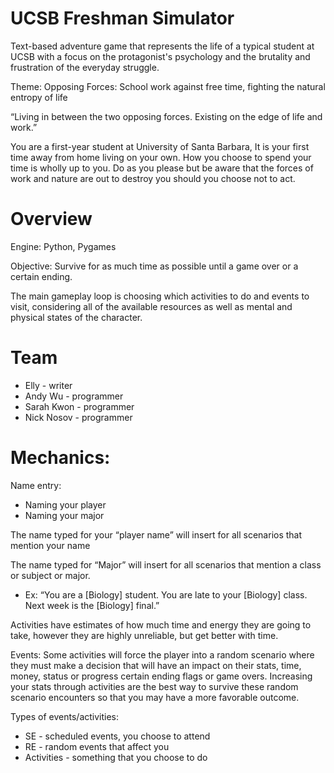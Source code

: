 # UCSB Freshman Simulator

Text-based adventure game that represents the life of a typical student at UCSB with a focus on the protagonist's psychology and the brutality and frustration of the everyday struggle.

Theme: Opposing Forces: School work against free time, fighting the natural entropy of life 

“Living in between the two opposing forces. Existing on the edge of life and work.”

You are a first-year student at University of Santa Barbara, It is your first time away from home living on your own. How you choose to spend your time is wholly up to you. Do as you please but be aware that the forces of work and nature are out to destroy you should you choose not to act. 

# Overview

Engine: Python, Pygames

Objective: Survive for as much time as possible until a game over or a certain ending. 

The main gameplay loop is choosing which activities to do and events to visit, considering all of the available resources as well as mental and physical states of the character.

# Team

* Elly - writer
* Andy Wu - programmer
* Sarah Kwon - programmer
* Nick Nosov - programmer

# Mechanics:

Name entry: 
* Naming your player
* Naming your major

The name typed for your “player name” will insert for all scenarios that mention your name 

The name typed for “Major” will insert for all scenarios that mention a class or subject or major. 
* Ex: “You are a [Biology] student. You are late to your [Biology] class. Next week is the [Biology] final.”


Activities have estimates of how much time and energy they are going to take, however they are highly unreliable, but get better with time.

Events: Some activities will force the player into a random scenario where they must make a decision that will have an impact on their stats, time, money, status or progress certain ending flags or game overs. Increasing your stats through activities are the best way to survive these random scenario encounters so that you may have a more favorable outcome.

Types of events/activities:
* SE - scheduled events, you choose to attend
* RE - random events that affect you
* Activities - something that you choose to do

